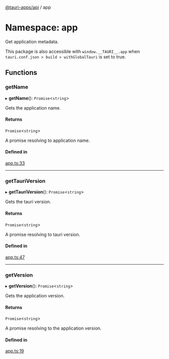 [@tauri-apps/api](../index.md) / app

# Namespace: app

Get application metadata.

This package is also accessible with `window.__TAURI__.app` when `tauri.conf.json > build > withGlobalTauri` is set to true.

## Functions

### getName

▸ **getName**(): `Promise`<`string`\>

Gets the application name.

#### Returns

`Promise`<`string`\>

A promise resolving to application name.

#### Defined in

[app.ts:33](https://github.com/tauri-apps/tauri/blob/d24045e/tooling/api/src/app.ts#L33)

___

### getTauriVersion

▸ **getTauriVersion**(): `Promise`<`string`\>

Gets the tauri version.

#### Returns

`Promise`<`string`\>

A promise resolving to tauri version.

#### Defined in

[app.ts:47](https://github.com/tauri-apps/tauri/blob/d24045e/tooling/api/src/app.ts#L47)

___

### getVersion

▸ **getVersion**(): `Promise`<`string`\>

Gets the application version.

#### Returns

`Promise`<`string`\>

A promise resolving to the application version.

#### Defined in

[app.ts:19](https://github.com/tauri-apps/tauri/blob/d24045e/tooling/api/src/app.ts#L19)
